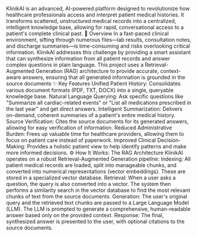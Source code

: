 KlinikAI is an advanced, AI-powered platform designed to revolutionize how healthcare professionals access and interpret patient medical histories. It transforms scattered, unstructured medical records into a centralized, intelligent knowledge base, allowing for rapid, conversational access to a patient's complete clinical past.
🌟 Overview
In a fast-paced clinical environment, sifting through numerous files—lab results, consultation notes, and discharge summaries—is time-consuming and risks overlooking critical information. KlinikAI addresses this challenge by providing a smart assistant that can synthesize information from all patient records and answer complex questions in plain language.
This project uses a Retrieval-Augmented Generation (RAG) architecture to provide accurate, context-aware answers, ensuring that all generated information is grounded in the source documents
✨ Key Features
Unified Patient History: Consolidates various document formats (PDF, TXT, DOCX) into a single, queryable knowledge base.
Natural Language Querying: Ask specific questions like "Summarize all cardiac-related events" or "List all medications prescribed in the last year" and get direct answers.
Intelligent Summarization: Delivers on-demand, coherent summaries of a patient's entire medical history.
Source Verification: Cites the source documents for its generated answers, allowing for easy verification of information.
Reduced Administrative Burden: Frees up valuable time for healthcare providers, allowing them to focus on patient care instead of paperwork.
Improved Clinical Decision-Making: Provides a holistic patient view to help identify patterns and make more informed decisions.
⚙️ How It Works: The RAG Architecture
KlinikAI operates on a robust Retrieval-Augmented Generation pipeline:
Indexing: All patient medical records are loaded, split into manageable chunks, and converted into numerical representations (vector embeddings). These are stored in a specialized vector database.
Retrieval: When a user asks a question, the query is also converted into a vector. The system then performs a similarity search in the vector database to find the most relevant chunks of text from the source documents.
Generation: The user's original query and the retrieved text chunks are passed to a Large Language Model (LLM). The LLM is prompted to generate a comprehensive, human-readable answer based only on the provided context.
Response: The final, synthesized answer is presented to the user, with optional citations to the source documents.
